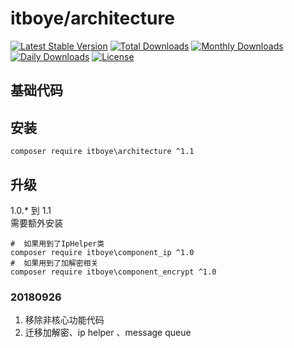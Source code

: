 # itboye/architecture

[![Latest Stable Version](https://poser.pugx.org/itboye/architecture/v/stable)](https://packagist.org/packages/itboye/architecture)
[![Total Downloads](https://poser.pugx.org/itboye/architecture/downloads)](https://packagist.org/packages/itboye/architecture)
[![Monthly Downloads](https://poser.pugx.org/itboye/architecture/d/monthly)](https://packagist.org/packages/itboye/architecture)
[![Daily Downloads](https://poser.pugx.org/itboye/architecture/d/daily)](https://packagist.org/packages/itboye/architecture)
[![License](https://poser.pugx.org/itboye/architecture/license)](https://packagist.org/packages/itboye/architecture)

## 基础代码 

## 安装 

```
composer require itboye\architecture ^1.1
```
## 升级 
1.0.* 到 1.1   
需要额外安装 
```
#  如果用到了IpHelper类
composer require itboye\component_ip ^1.0
#  如果用到了加解密相关
composer require itboye\component_encrypt ^1.0
```
###  20180926 
1. 移除非核心功能代码
2. 迁移加解密、ip helper 、message queue 
